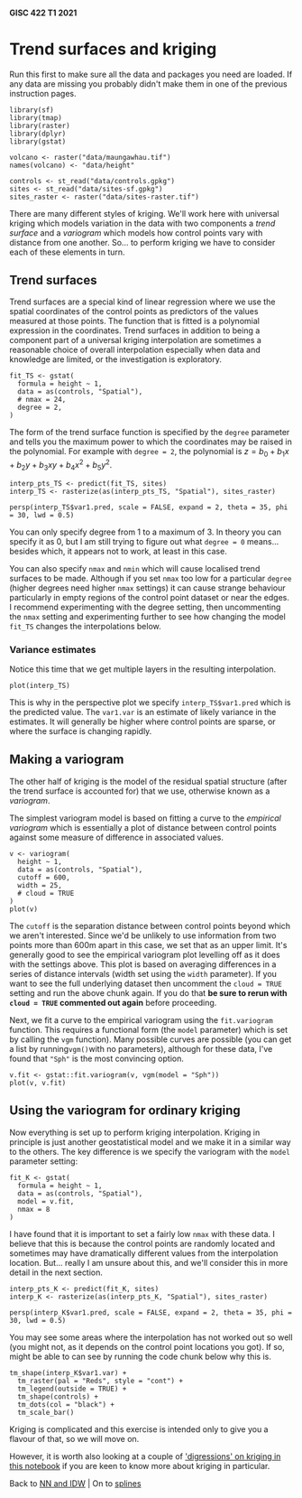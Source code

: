 #### GISC 422 T1 2021

# Trend surfaces and kriging

Run this first to make sure all the data and packages you need are loaded. If any data are missing you probably didn't make them in one of the previous instruction pages.

```{r}
library(sf)
library(tmap)
library(raster)
library(dplyr)
library(gstat)

volcano <- raster("data/maungawhau.tif")
names(volcano) <- "data/height"

controls <- st_read("data/controls.gpkg")
sites <- st_read("data/sites-sf.gpkg")
sites_raster <- raster("data/sites-raster.tif")
```

There are many different styles of kriging. We'll work here with universal kriging which models variation in the data with two components a *trend surface* and a *variogram* which models how control points vary with distance from one another. So... to perform kriging we have to consider each of these elements in turn.

## Trend surfaces

Trend surfaces are a special kind of linear regression where we use the spatial coordinates of the control points as predictors of the values measured at those points. The function that is fitted is a polynomial expression in the coordinates. Trend surfaces in addition to being a component part of a universal kriging interpolation are sometimes a reasonable choice of overall interpolation especially when data and knowledge are limited, or the investigation is exploratory.

```{r}
fit_TS <- gstat(
  formula = height ~ 1, 
  data = as(controls, "Spatial"), 
  # nmax = 24,
  degree = 2,
)
```

The form of the trend surface function is specified by the `degree` parameter and tells you the maximum power to which the coordinates may be raised in the polynomial. For example with `degree = 2`, the polynomial is $z=b_0 + b_1x + b_2y + b_3xy + b_4x^2 + b_5y^2$.

```{r}
interp_pts_TS <- predict(fit_TS, sites)
interp_TS <- rasterize(as(interp_pts_TS, "Spatial"), sites_raster)

persp(interp_TS$var1.pred, scale = FALSE, expand = 2, theta = 35, phi = 30, lwd = 0.5)
```

You can only specify degree from 1 to a maximum of 3. In theory you can specify it as 0, but I am still trying to figure out what `degree = 0` means... besides which, it appears not to work, at least in this case.

You can also specify  `nmax` and `nmin` which will cause localised trend surfaces to be made. Although if you set `nmax` too low for a particular `degree` (higher degrees need higher `nmax` settings) it can cause strange behaviour particularly in empty regions of the control point dataset or near the edges. I recommend experimenting with the degree setting, then uncommenting the `nmax` setting and experimenting further to see how changing the model `fit_TS` changes the interpolations below.

### Variance estimates

Notice this time that we get multiple layers in the resulting interpolation.

```{r}
plot(interp_TS)
```

This is why in the perspective plot we specify `interp_TS$var1.pred` which is the predicted value. The `var1.var` is an estimate of likely variance in the estimates. It will generally be higher where control points are sparse, or where the surface is changing rapidly.

## Making a variogram

The other half of kriging is the model of the residual spatial structure (after the trend surface is accounted for) that we use, otherwise known as a *variogram*.

The simplest variogram model is based on fitting a curve to the *empirical variogram* which is essentially a plot of distance between control points against some measure of difference in associated values.

```{r}
v <- variogram(
  height ~ 1,
  data = as(controls, "Spatial"),
  cutoff = 600,
  width = 25,
  # cloud = TRUE
)
plot(v)
```

The `cutoff` is the separation distance between control points beyond which we aren't interested. Since we'd be unlikely to use information from two points more than 600m apart in this case, we set that as an upper limit. It's generally good to see the empirical variogram plot levelling off as it does with the settings above. This plot is based on averaging differences in a series of distance intervals (width set using the `width` parameter). If you want to see the full underlying dataset then uncomment the `cloud = TRUE` setting and run the above chunk again. If you do that **be sure to rerun with `cloud = TRUE` commented out again** before proceeding.

Next, we fit a curve to the empirical variogram using the `fit.variogram` function. This requires a functional form (the `model` parameter) which is set by calling the `vgm` function). Many possible curves are possible (you can get a list by running`vgm()`with no parameters), although for these data, I've found that `"Sph"` is the most convincing option.

```{r}
v.fit <- gstat::fit.variogram(v, vgm(model = "Sph"))
plot(v, v.fit)
```

## Using the variogram for ordinary kriging

Now everything is set up to perform kriging interpolation. Kriging in principle is just another geostatistical model and we make it in a similar way to the others. The key difference is we specify the variogram with the `model` parameter setting:

```{r}
fit_K <- gstat(
  formula = height ~ 1, 
  data = as(controls, "Spatial"),
  model = v.fit,
  nmax = 8
)
```

I have found that it is important to set a fairly low `nmax` with these data. I believe that this is because the control points are randomly located and sometimes may have dramatically different values from the interpolation location. But... really I am unsure about this, and we'll consider this in more detail in the next section.

```{r}
interp_pts_K <- predict(fit_K, sites)
interp_K <- rasterize(as(interp_pts_K, "Spatial"), sites_raster)

persp(interp_K$var1.pred, scale = FALSE, expand = 2, theta = 35, phi = 30, lwd = 0.5)
```

You may see some areas where the interpolation has not worked out so well (you might not, as it depends on the control point locations you got). If so, might be able to can see by running the code chunk below why this is.

```{r}
tm_shape(interp_K$var1.var) + 
  tm_raster(pal = "Reds", style = "cont") +
  tm_legend(outside = TRUE) +
  tm_shape(controls) + 
  tm_dots(col = "black") +
  tm_scale_bar()
```

Kriging is complicated and this exercise is intended only to give you a flavour of that, so we will move on. 

However, it is worth also looking at a couple of ['digressions' on kriging in this notebook](05B-trend-surfaces-and-kriging.md) if you are keen to know more about kriging in particular.

Back to [NN and IDW](04-nn-and-idw.md) | On to [splines](06-splines.md)
